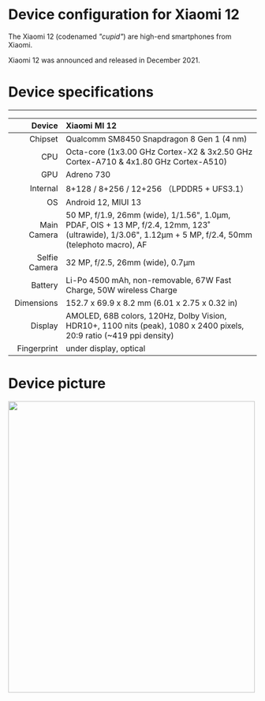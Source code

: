 # Device configuration for Xiaomi 12

The Xiaomi 12 (codenamed *"cupid"*) are high-end smartphones from Xiaomi.

Xiaomi 12 was announced and released in December 2021.

# Device specifications

------
|        Device | Xiaomi MI 12                                                   |
| ------------: | :----------------------------------------------------------- |
|       Chipset | Qualcomm SM8450 Snapdragon 8 Gen 1 (4 nm)                     |
|           CPU | Octa-core (1x3.00 GHz Cortex-X2 & 3x2.50 GHz Cortex-A710 & 4x1.80 GHz Cortex-A510) |
|           GPU | Adreno 730                                                   |
|      Internal | 8+128 / 8+256 / 12+256 （LPDDR5 + UFS3.1）           |
|            OS | Android 12, MIUI 13                                          |
|   Main Camera | 50 MP, f/1.9, 26mm (wide), 1/1.56", 1.0µm, PDAF, OIS + 13 MP, f/2.4, 12mm, 123˚ (ultrawide), 1/3.06", 1.12µm + 5 MP, f/2.4, 50mm (telephoto macro), AF |
| Selfie Camera | 32 MP, f/2.5, 26mm (wide), 0.7µm                                                    |
|       Battery | Li-Po 4500 mAh, non-removable, 67W Fast Charge, 50W wireless Charge             |
|    Dimensions | 152.7 x 69.9 x 8.2 mm (6.01 x 2.75 x 0.32 in)                |
|       Display | AMOLED, 68B colors, 120Hz, Dolby Vision, HDR10+, 1100 nits (peak), 1080 x 2400 pixels, 20:9 ratio (~419 ppi density) |
|   Fingerprint | under display, optical                                    |

# Device picture

<img src="https://i01.appmifile.com/webfile/globalimg/id/cms/F5754513-7B21-DB5E-8CE9-C5101EED530C.jpg" width="500" height="590">
